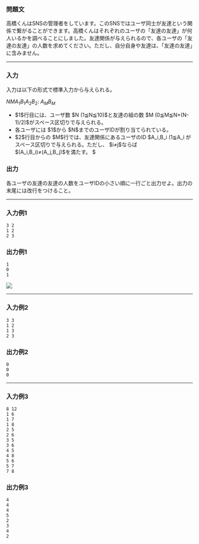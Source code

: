 
<div>

<div>

<div>

<section>

### **問題文**

<p>
高橋くんはSNSの管理者をしています。このSNSではユーザ同士が友達という関係で繋がることができます。高橋くんはそれぞれのユーザの「友達の友達」が何人いるかを調べることにしました。友達関係が与えられるので、各ユーザの「友達の友達」の人数を求めてください。ただし、自分自身や友達は、「友達の友達」に含みません。
</p>

</section>

</div>

---

<div>

<div>

<section>

### **入力**

<p>
入力は以下の形式で標準入力から与えられる。
</p>

<div>

$N$$M$$A_1$$B_1$$A_2$$B_2$:
$A_M$$B_M$
</div>

<ul>

<li>
$1$行目には、ユーザ数 $N (1≦N≦10)$と友達の組の数 $M (0≦M≦N×(N-1)/2)$がスペース区切りで与えられる。
</li>

<li>
各ユーザには $1$から $N$までのユーザIDが割り当てられている。
</li>

<li>
$2$行目からの $M$行では、友達関係にあるユーザのID $A_i,B_i (1≦A_i
<B_i≦N)</var>
がスペース区切りで与えられる。ただし、 $i≠j$ならば $(A_i,B_i)≠(A_j,B_j)$を満たす。
</B_i≦N)</var>
$
</li>

</ul>

</section>

</div>

<div>

<section>

### **出力**

<p>
各ユーザの友達の友達の人数をユーザIDの小さい順に一行ごと出力せよ。出力の末尾には改行をつけること。
</p>

</section>

</div>

</div>

---

<div>

<section>

### **入力例1**

```
3 2
1 2
2 3
```

</section>

</div>

<div>

<section>

### **出力例1**

```
1
0
1
```

</section>

<div>

<img src="https://atcoder.jp/img/abc/016/3-1.png">

</img>

</div>

</div>

---

<div>

<section>

### **入力例2**

```
3 3
1 2
1 3
2 3
```

</section>

</div>

<div>

<section>

### **出力例2**

```
0
0
0
```

</section>

</div>

---

<div>

<section>

### **入力例3**

```
8 12
1 6
1 7
1 8
2 5
2 6
3 5
3 6
4 5
4 8
5 6
5 7
7 8
```

</section>

</div>

<div>

<section>

### **出力例3**

```
4
4
4
5
2
3
4
2
```

</section>

</div>

</div>

</div>

